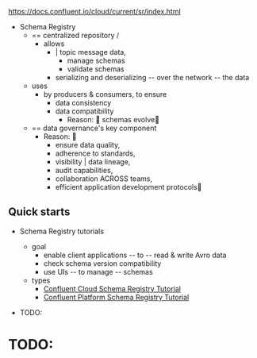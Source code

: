 https://docs.confluent.io/cloud/current/sr/index.html

* Schema Registry 
  * == centralized repository / 
    * allows
      * | topic message data, 
        * manage schemas
        * validate schemas 
      * serializing and deserializing -- over the network -- the data  
  * uses
    * by producers & consumers, to ensure
      * data consistency
      * data compatibility
        * Reason: 🧠 schemas evolve🧠 
  * == data governance's key component
    * Reason: 🧠
      * ensure data quality,
      * adherence to standards,
      * visibility | data lineage,
      * audit capabilities,
      * collaboration ACROSS teams,
      * efficient application development protocols🧠

## Quick starts
* Schema Registry tutorials
  * goal
    * enable client applications -- to -- read & write Avro data
    * check schema version compatibility
    * use UIs -- to manage -- schemas
  * types
    * [Confluent Cloud Schema Registry Tutorial](sr.schema_registry_ccloud_tutorial.md)
    * [Confluent Platform Schema Registry Tutorial](platform.current.schema-registry.schema_registry_onprem_tutorial.md) 

* TODO:


# TODO: